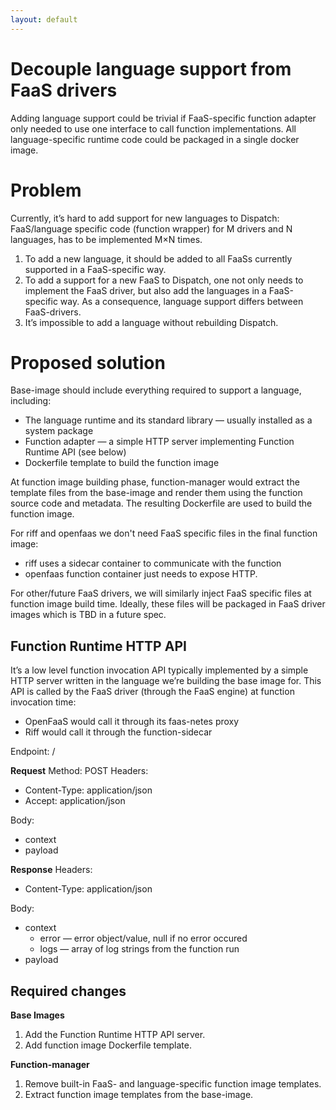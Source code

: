 ```yaml
---
layout: default
---
```

# Decouple language support from FaaS drivers
Adding language support could be trivial if FaaS-specific function adapter only needed to use one interface to call function implementations. All language-specific runtime code could be packaged in a single docker image. 


# Problem

Currently, it’s hard to add support for new languages to Dispatch: FaaS/language specific code (function wrapper) for M drivers and N languages, has to be implemented M×N times. 

1. To add a new language, it should be added to all FaaSs currently supported in a FaaS-specific way. 
2. To add a support for a new FaaS to Dispatch, one not only needs to implement the FaaS driver, but also add the languages in a FaaS-specific way. As a consequence, language support differs between FaaS-drivers.
3. It’s impossible to add a language without rebuilding Dispatch.


# Proposed solution

Base-image should include everything required to support a language, including:

- The language runtime and its standard library — usually installed as a system package
- Function adapter — a simple HTTP server implementing Function Runtime API (see below)
- Dockerfile template to build the function image

At function image building phase, function-manager would extract the template files from the base-image and render them using the function source code and metadata. The resulting Dockerfile are used to build the function image. 

For riff and openfaas we don't need FaaS specific files in the final function image: 
- riff uses a sidecar container to communicate with the function
- openfaas function container just needs to expose HTTP.

For other/future FaaS drivers, we will similarly inject FaaS specific files at function image build time. Ideally, these files will be packaged in FaaS driver images which is TBD in a future spec.


## Function Runtime HTTP API

It’s a low level function invocation API typically implemented by a simple HTTP server written in the language we’re building the base image for. This API is called by the FaaS driver (through the FaaS engine) at function invocation time: 

- OpenFaaS would call it through its faas-netes proxy
- Riff would call it through the function-sidecar

Endpoint: /

**Request**
Method: POST
Headers:

- Content-Type: application/json
- Accept: application/json

Body:

- context
- payload

**Response**
Headers:

- Content-Type: application/json

Body:

- context
  - error — error object/value, null if no error occured
  - logs — array of log strings from the function run
- payload


## Required changes

**Base Images**

1. Add the Function Runtime HTTP API server.
2. Add function image Dockerfile template. 

**Function-manager**

1. Remove built-in FaaS- and language-specific function image templates.
2. Extract function image templates from the base-image.

